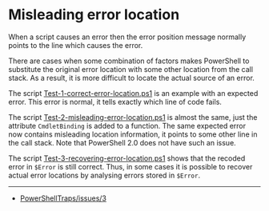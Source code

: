 # Misleading error location

When a script causes an error then the error position message normally points
to the line which causes the error.

There are cases when some combination of factors makes PowerShell to substitute
the original error location with some other location from the call stack. As a
result, it is more difficult to locate the actual source of an error.

The script [Test-1-correct-error-location.ps1](Test-1-correct-error-location.ps1) is an example with an expected
error. This error is normal, it tells exactly which line of code fails.

The script [Test-2-misleading-error-location.ps1](Test-2-misleading-error-location.ps1) is almost the same, just the
attribute `CmdletBinding` is added to a function. The same expected error now
contains misleading location information, it points to some other line in the
call stack. Note that PowerShell 2.0 does not have such an issue.

The script [Test-3-recovering-error-location.ps1](Test-3-recovering-error-location.ps1) shows that the recoded error
in `$Error` is still correct. Thus, in some cases it is possible to recover
actual error locations by analysing errors stored in `$Error`.

---

- [PowerShellTraps/issues/3](https://github.com/nightroman/PowerShellTraps/issues/3)
